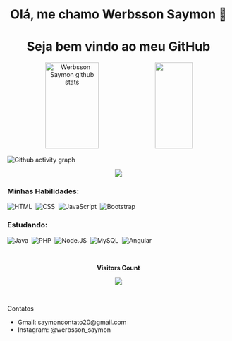 <h1 align="center"><b> Olá, me chamo Werbsson Saymon 👋 </b></h1>
<h1 align="center"><b> Seja bem vindo ao meu GitHub </b></h1>

<div align="center">  
  <img width="49%" height="195px" src="https://github-readme-stats.vercel.app/api?username=WerbssonSaymon&show_icons=true&count_private=true&hide_border=true&title_color=00bfbf&icon_color=00bfbf&text_color=c9d1d9&bg_color=0d1117" alt="Werbsson Saymon github stats" /> 
  <img width="41%" height="195px" src="https://github-readme-stats.vercel.app/api/top-langs/?username=WerbssonSaymon&layout=compact&hide_border=true&title_color=00bfbf&text_color=00bfbf&bg_color=0d1117" />
</div>

![Github activity graph](https://github-readme-activity-graph.cyclic.app/graph?username=WerbssonSaymon&theme=gotham)

<p align="center">
  <img src="https://github-profile-trophy.vercel.app/?username=WerbssonSaymon&theme=dracula&row=2&no-bg=true&column=3&margin-w=15&margin-h=15" />
</p>

### Minhas Habilidades:
![HTML](https://img.shields.io/badge/-HTML-0D1117?style=for-the-badge&logo=HTML5&labelColor=0D1117)&nbsp;
![CSS](https://img.shields.io/badge/-CSS-0D1117?style=for-the-badge&logo=CSS3&logoColor=1572B6&labelColor=0D1117)&nbsp;
![JavaScript](https://img.shields.io/badge/-JavaScript-0D1117?style=for-the-badge&logo=javascript&labelColor=0D1117)&nbsp;
![Bootstrap](https://img.shields.io/badge/-Bootstrap-0D1117?style=for-the-badge&logo=bootstrap&labelColor=0D1117&textColor=0D1117)&nbsp;

### Estudando:
![Java](https://img.shields.io/badge/-Java-0D1117?style=for-the-badge&logo=java&labelColor=0D1117&textColor=0D1117)&nbsp;
![PHP](https://img.shields.io/badge/-Php-0D1117?style=for-the-badge&logo=php&labelColor=0D1117&textColor=0D1117)&nbsp;
![Node.JS](https://img.shields.io/badge/-Node.JS-0D1117?style=for-the-badge&logo=node.js&labelColor=0D1117&textColor=0D1117)&nbsp;
![MySQL](https://img.shields.io/badge/-MySQL-0D1117?style=for-the-badge&logo=mysql&labelColor=0D1117&textColor=0D1117)&nbsp;
![Angular](https://img.shields.io/badge/-Angular-0D1117?style=for-the-badge&logo=angular&labelColor=0D1117&textColor=0D1117)&nbsp;

<div align="center">
<br><p align="centre"><b>Visitors Count</b></p>  
<p align="center"><img align="center" src="https://profile-counter.glitch.me/{WerbssonSaymon}/count.svg" /></p> 
<br></div>

<p>Contatos</p>
<ul>
  <li>Gmail: saymoncontato20@gmail.com</li>
  <li>Instagram: @werbsson_saymon</li>
</ul>
